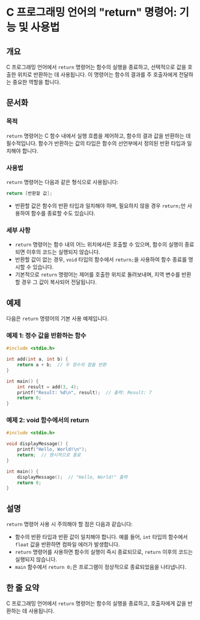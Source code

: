 <!--
Meta Description: # C 프로그래밍 언어의 "return" 명령어: 기능 및 사용법 ## 개요 C 프로그래밍 언어에서 `return` 명령어는 함수의 실행을 종료하고, 선택적으로 값을 호출한 위치로 반환하는 데 사용됩니다. 이 명령어는 함수의 결과를 주 호출자에게 전달하는 중요한 역할을...
Meta Keywords: return, 함수의, 명령어는, int, 반환하는
-->

# C 프로그래밍 언어의 "return" 명령어: 기능 및 사용법

## 개요
C 프로그래밍 언어에서 `return` 명령어는 함수의 실행을 종료하고, 선택적으로 값을 호출한 위치로 반환하는 데 사용됩니다. 이 명령어는 함수의 결과를 주 호출자에게 전달하는 중요한 역할을 합니다.

## 문서화
### 목적
`return` 명령어는 C 함수 내에서 실행 흐름을 제어하고, 함수의 결과 값을 반환하는 데 필수적입니다. 함수가 반환하는 값의 타입은 함수의 선언부에서 정의된 반환 타입과 일치해야 합니다.

### 사용법
`return` 명령어는 다음과 같은 형식으로 사용됩니다:

```c
return [반환할 값];
```

- 반환할 값은 함수의 반환 타입과 일치해야 하며, 필요하지 않을 경우 `return;`만 사용하여 함수를 종료할 수도 있습니다.

### 세부 사항
- `return` 명령어는 함수 내의 어느 위치에서든 호출할 수 있으며, 함수의 실행이 종료되면 이후의 코드는 실행되지 않습니다.
- 반환할 값이 없는 경우, `void` 타입의 함수에서 `return;`을 사용하여 함수 종료를 명시할 수 있습니다.
- 기본적으로 `return` 명령어는 제어를 호출한 위치로 돌려보내며, 지역 변수를 반환할 경우 그 값이 복사되어 전달됩니다.

## 예제
다음은 `return` 명령어의 기본 사용 예제입니다.

### 예제 1: 정수 값을 반환하는 함수
```c
#include <stdio.h>

int add(int a, int b) {
    return a + b;  // 두 정수의 합을 반환
}

int main() {
    int result = add(3, 4);
    printf("Result: %d\n", result);  // 출력: Result: 7
    return 0;
}
```

### 예제 2: void 함수에서의 return
```c
#include <stdio.h>

void displayMessage() {
    printf("Hello, World!\n");
    return;  // 명시적으로 종료
}

int main() {
    displayMessage();  // "Hello, World!" 출력
    return 0;
}
```

## 설명
`return` 명령어 사용 시 주의해야 할 점은 다음과 같습니다:

- 함수의 반환 타입과 반환 값이 일치해야 합니다. 예를 들어, `int` 타입의 함수에서 `float` 값을 반환하면 컴파일 에러가 발생합니다.
- `return` 명령어를 사용하면 함수의 실행이 즉시 종료되므로, `return` 이후의 코드는 실행되지 않습니다.
- `main` 함수에서 `return 0;`은 프로그램이 정상적으로 종료되었음을 나타냅니다.

## 한 줄 요약
C 프로그래밍 언어에서 `return` 명령어는 함수의 실행을 종료하고, 호출자에게 값을 반환하는 데 사용됩니다.